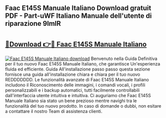 ## Faac E145S Manuale Italiano Download gratuit PDF - Part-uWF Italiano Manuale dell'utente di riparazione 9lmlR

# <h2><a href="http://dfflx5b.blite.top/?on=Faac+E145S+Manuale+Italiano">🔗Download 👉🔴 Faac E145S Manuale Italiano</a></h2>

[![Faac E145S Manuale Italiano download](https://i.imgur.com/lujVjoI.png)](http://dfflx5b.blite.top/?on=Faac+E145S+Manuale+Italiano)
Benvenuto nella Guida Definitiva per il tuo nuovo Faac E145S Manuale Italiano, che garantisce Un'esperienza fluida ed efficiente. Guida All'installazione passo passo questa sezione fornisce una guida all'installazione chiara e chiara per il tuo nuovo REDDDDDDD. Le funzionalità avanzate di Faac E145S Manuale Italiano includono il Riconoscimento delle immagini, i comandi vocali, i profili personalizzabili e i backup automatici, tutti facilmente controllabili dall'interfaccia utente intuitiva e intuitiva. Ci auguriamo che Faac E145S Manuale Italiano sia stato un bene prezioso mentre navighi tra le funzionalità del tuo nuovo prodotto. In caso di domande o dubbi, non esitare a contattare il nostro Team di assistenza clienti.
